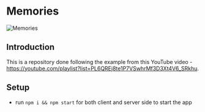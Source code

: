 # Memories

![Memories](https://i.ibb.co/Z8Y0CJv/Screenshot-2020-10-30-at-11-10-04.png)

## Introduction
This is a repository done following the example from this YouTube video - https://youtube.com/playlist?list=PL6QREj8te1P7VSwhrMf3D3Xt4V6_SRkhu.

## Setup
- run ```npm i && npm start``` for both client and server side to start the app
